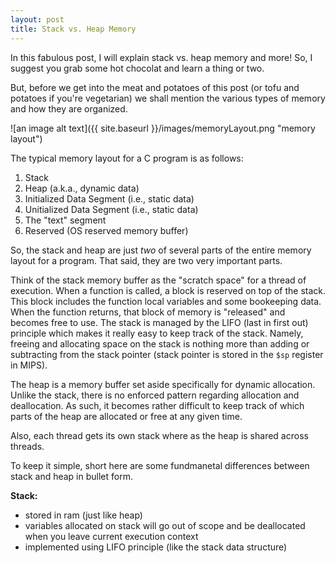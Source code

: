 ```yaml
---
layout: post
title: Stack vs. Heap Memory
---
```


In this fabulous post, I will explain stack vs. heap memory and more! So, I suggest you grab some hot chocolat and learn a thing or two.

But, before we get into the meat and potatoes of this post (or tofu and potatoes if you're vegetarian) we shall mention the various types of memory and how they are organized.

![an image alt text]({{ site.baseurl }}/images/memoryLayout.png "memory layout")

The typical memory layout for a C program is as follows:
1. Stack
2. Heap (a.k.a., dynamic data)
3. Initialized Data Segment (i.e., static data)
3. Unitialized Data Segment (i.e., static data)
4. The "text" segment
5. Reserved (OS reserved memory buffer)

So, the stack and heap are just _two_ of several parts of the entire memory layout for a program. That said, they are two very important parts.

Think of the stack memory buffer as the "scratch space" for a thread of execution. When a function is called, a block is reserved on top of the stack. This block includes the function local variables and some bookeeping data. When the function returns, that block of memory is "released" and becomes free to use. The stack is managed by the LIFO (last in first out) principle which makes it really easy to keep track of the stack. Namely, freeing and allocating space on the stack is nothing more than adding or subtracting from the stack pointer (stack pointer is stored in the `$sp` register in MIPS).

The heap is a memory buffer set aside specifically for dynamic allocation. Unlike the stack, there is no enforced pattern regarding allocation and deallocation. As such, it becomes rather difficult to keep track of which parts of the heap are allocated or free at any given time.

Also, each thread gets its own stack where as the heap is shared across threads.

To keep it simple, short here are some fundmanetal differences between stack and heap in bullet form.

__Stack:__
* stored in ram (just like heap)
* variables allocated on stack will go out of scope and be deallocated when you leave current execution context
* implemented using LIFO principle (like the stack data structure)
